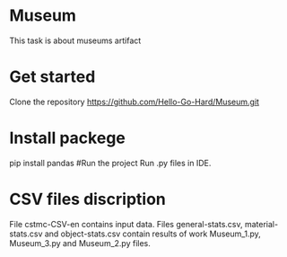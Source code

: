 # Museum
This task is about museums artifact
# Get started
Clone the repository https://github.com/Hello-Go-Hard/Museum.git
# Install packege
pip install pandas
#Run the project
Run .py files in IDE.
# CSV files discription
File cstmc-CSV-en contains input data.
Files general-stats.csv, material-stats.csv and object-stats.csv contain results of work Museum_1.py, Museum_3.py and Museum_2.py files.
